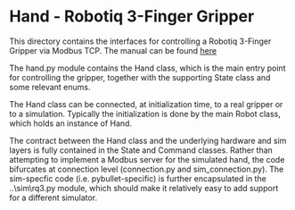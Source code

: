 # Hand - Robotiq 3-Finger Gripper

This directory contains the interfaces for controlling a Robotiq 3-Finger Gripper via Modbus TCP.
The manual can be found [here](https://assets.robotiq.com/website-assets/support_documents/document/3-Finger_PDF_20190221.pdf)

The hand.py module contains the Hand class, which is the main entry point for controlling the gripper, together with the supporting State class and some relevant enums.

The Hand class can be connected, at initialization time, to a real gripper or to a simulation. Typically the initialization is done by the main Robot class, which holds an instance of Hand.

The contract between the Hand class and the underlying hardware and sim layers is fully contained in the State and Command classes. Rather than attempting to implement a Modbus server for the simulated hand, the code bifurcates at connection level (connection.py and sim_connection.py). The sim-specfic code (i.e. pybullet-specific) is further encapsulated in the ..\sim\rq3.py module, which should make it relatively easy to add support for a different simulator.

 

